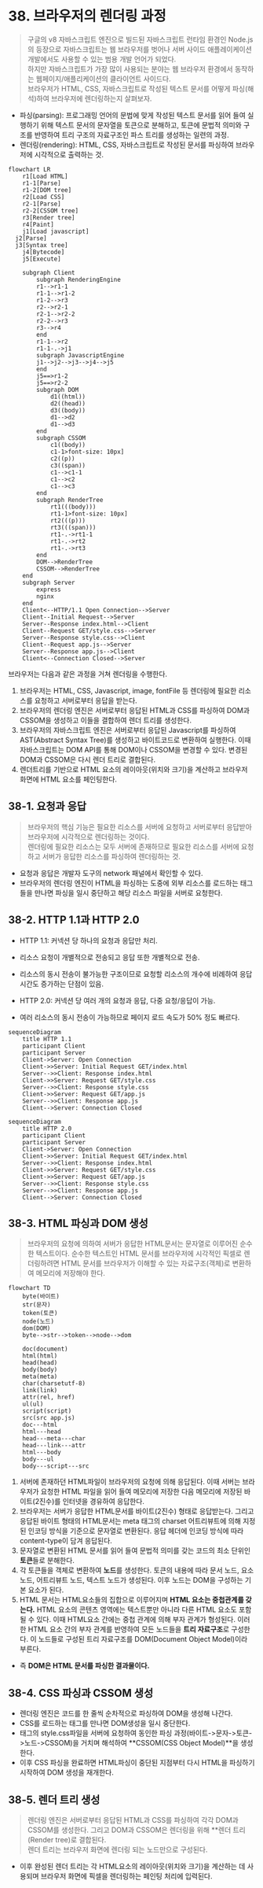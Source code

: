 # 38. 브라우저의 렌더링 과정

> 구글의 v8 자바스크립트 엔진으로 빌드된 자바스크립트 런타임 환경인 Node.js의 등장으로 자바스크립트는 웹 브라우저를 벗어나 서버 사이드 애플레이케이션 개발에서도 사용할 수 있는 범용 개발 언어가 되었다.  
> 하지만 자바스크립트가 가장 많이 사용되는 분야는 웹 브라우저 환경에서 동작하는 웹페이지/애플리케이션의 클라이언트 사이드다.  
> 브라우저가 HTML, CSS, 자바스크립트로 작성된 텍스트 문서를 어떻게 파싱(해석)하여 브라우저에 렌더링하는지 살펴보자.

- 파싱(parsing): 프로그래밍 언어의 문법에 맞게 작성된 텍스트 문서를 읽어 들여 실행하기 위해 텍스트 문서의 문자열을 토큰으로 분해하고, 토큰에 문법적 의미와 구조를 반영하여 트리 구조의 자료구조인 파스 트리를 생성하는 일련의 과정.
- 렌더링(rendering): HTML, CSS, 자바스크립트로 작성된 문서를 파싱하여 브라우저에 시각적으로 출력하는 것.

```mermaid
flowchart LR
	r1[Load HTML]
	r1-1[Parse]
	r1-2[DOM tree]
	r2[Load CSS]
	r2-1[Parse]
	r2-2[CSSOM tree]
	r3[Render tree]
	r4[Paint]
	j1[Load javascript]
  j2[Parse]
  j3[Syntax tree]
	j4[Bytecode]
	j5[Execute]

	subgraph Client
		subgraph RenderingEngine
		r1-->r1-1
		r1-1-->r1-2
		r1-2-->r3
		r2-->r2-1
		r2-1-->r2-2
		r2-2-->r3
		r3-->r4
		end
		r1-1-->r2
		r1-1-.->j1
		subgraph JavascriptEngine
		j1-->j2-->j3-->j4-->j5
		end
		j5==>r1-2
		j5==>r2-2
		subgraph DOM
			d1((html))
			d2((head))
			d3((body))
			d1-->d2
			d1-->d3
		end
		subgraph CSSOM
			c1((body))
			c1-1>font-size: 10px]
			c2((p))
			c3((span))
			c1-->c1-1
			c1-->c2
			c1-->c3
		end
		subgraph RenderTree
			rt1(((body)))
			rt1-1>font-size: 10px]
			rt2(((p)))
			rt3(((span)))
			rt1-.->rt1-1
			rt1-.->rt2
			rt1-.->rt3
		end
		DOM-->RenderTree
		CSSOM-->RenderTree
	end
	subgraph Server
		express
		nginx
	end
	Client<--HTTP/1.1 Open Connection-->Server
	Client--Initial Request-->Server
	Server--Response index.html-->Client
	Client--Request GET/style.css-->Server
	Server--Response style.css-->Client
	Client--Request app.js-->Server
	Server--Response app.js-->Client
	Client<--Connection Closed-->Server
```


브라우저는 다음과 같은 과정을 거쳐 렌더링을 수행한다.

1. 브라우저는 HTML, CSS, Javascript, image, fontFile 등 렌더링에 필요한 리소스를 요청하고 서버로부터 응답을 받는다.
2. 브라우저의 렌더링 엔진은 서버로부터 응답된 HTML과 CSS를 파싱하여 DOM과 CSSOM을 생성하고 이들을 결합하여 렌더 트리를 생성한다.
3. 브라우저의 자바스크립트 엔진은 서버로부터 응답된 Javascript를 파싱하여 AST(Abstract Syntax Tree)를 생성하고 바이트코드로 변환하여 실행한다. 이때 자바스크립트는 DOM API를 통해 DOM이나 CSSOM을 변경할 수 있다. 변경된 DOM과 CSSOM은 다시 렌더 트리로 결합된다.
4. 렌더트리를 기반으로 HTML 요소의 레이아웃(위치와 크기)을 계산하고 브라우저 화면에 HTML 요소를 페인팅한다.

## 38-1. 요청과 응답

> 브라우저의 핵심 기능은 필요한 리소스를 서버에 요청하고 서버로부터 응답받아 브라우저에 시각적으로 렌더링하는 것이다.  
> 렌더링에 필요한 리소스는 모두 서버에 존재하므로 필요한 리소스를 서버에 요청하고 서버가 응답한 리소스를 파싱하여 렌더링하는 것.

- 요청과 응답은 개발자 도구의 network 패널에서 확인할 수 있다.
- 브라우저의 렌더링 엔진이 HTML을 파싱하는 도중에 외부 리소스를 로드하는 태그들을 만나면 파싱을 일시 중단하고 해당 리소스 파일을 서버로 요청한다.

## 38-2. HTTP 1.1과 HTTP 2.0

- HTTP 1.1: 커넥션 당 하나의 요청과 응답만 처리.
- 리소스 요청이 개별적으로 전송되고 응답 또한 개별적으로 전송.
- 리소스의 동시 전송이 불가능한 구조이므로 요청할 리소스의 개수에 비례하여 응답 시간도 증가하는 단점이 있음.

- HTTP 2.0: 커넥션 당 여러 개의 요청과 응답, 다중 요청/응답이 가능.
- 여러 리소스의 동시 전송이 가능하므로 페이지 로드 속도가 50% 정도 빠르다.


```mermaid
sequenceDiagram
	title HTTP 1.1
	participant Client
	participant Server
	Client->Server: Open Connection
	Client->>Server: Initial Request GET/index.html
	Server-->>Client: Response index.html
	Client->>Server: Request GET/style.css
	Server-->>Client: Response style.css
	Client->>Server: Request GET/app.js
	Server-->>Client: Response app.js
	Client-->Server: Connection Closed
```

```mermaid
sequenceDiagram
	title HTTP 2.0
	participant Client
	participant Server
	Client->Server: Open Connection
	Client->>Server: Initial Request GET/index.html
	Server-->>Client: Response index.html
	Client->>Server: Request GET/style.css
	Client->>Server: Request GET/app.js
	Server-->>Client: Response style.css
	Server-->>Client: Response app.js
	Client-->Server: Connection Closed
```


## 38-3. HTML 파싱과 DOM 생성

> 브라우저의 요청에 의하여 서버가 응답한 HTML문서는 문자열로 이루어진 순수한 텍스트이다. 순수한 텍스트인 HTML 문서를 브라우저에 시각적인 픽셀로 렌더링하려면 HTML 문서를 브라우저가 이해할 수 있는 자료구조(객체)로 변환하여 메모리에 저장해야 한다.  


```mermaid
flowchart TD
	byte(바이트)
	str(문자)
	token(토큰)
	node(노드)
	dom(DOM)
	byte-->str-->token-->node-->dom

	doc(document)
	html(html)
	head(head)
	body(body)
	meta(meta)
	char(charsetutf-8)
	link(link)
	attr(rel, href)
	ul(ul)
	script(script)
	src(src app.js)
	doc---html
	html---head
	head---meta---char
	head---link---attr
	html---body
	body---ul
	body---script---src
```

1. 서버에 존재하던 HTML파일이 브라우저의 요청에 의해 응답된다. 이때 서버는 브라우저가 요청한 HTML 파일을 읽어 들여 메모리에 저장한 다음 메모리에 저장된 바이트(2진수)를 인터넷을 경유하여 응답한다.
2. 브라우저는 서버가 응답한 HTML문서를 바이트(2진수) 형태로 응답받는다. 그리고 응답된 바이트 형태의 HTML문서는 meta 태그의 charset 어트리뷰트에 의해 지정된 인코딩 방식을 기준으로 문자열로 변환된다. 응답 헤더에 인코딩 방식에 따라 content-type이 담겨 응답된다.
3. 문자열로 변환된 HTML 문서를 읽어 들여 문법적 의미를 갖는 코드의 최소 단위인 **토큰**들로 분해한다.
4. 각 토큰들을 객체로 변환하여 **노드**를 생성한다. 토큰의 내용에 따라 문서 노드, 요소 노드, 어트리뷰트 노드, 텍스트 노드가 생성된다. 이후 노드는 DOM을 구성하는 기본 요소가 된다.
5. HTML 문서는 HTML요소들의 집합으로 이루어지며 **HTML 요소는 중첩관계를 갖는다.** HTML 요소의 콘텐츠 영역에는 텍스트뿐만 아니라 다른 HTML 요소도 포함될 수 있다. 이때 HTML요소 간에는 중첩 관계에 의해 부자 관계가 형성된다. 이러한 HTML 요소 간의 부자 관계를 반영하여 모든 노드들을 **트리 자료구조**로 구성한다. 이 노드들로 구성된 트리 자료구조를 DOM(Document Object Model)이라 부른다.

- 즉 **DOM은 HTML 문서를 파싱한 결과물이다.**

## 38-4. CSS 파싱과 CSSOM 생성

- 렌더링 엔진은 코드를 한 줄씩 순차적으로 파싱하여 DOM을 생성해 나간다.
- CSS를 로드하는 태그를 만나면 DOM생성을 일시 중단한다.
- 태그의 style.css파일을 서버에 요청하여 동인한 파싱 과정(바이트->문자->토큰->노드->CSSOM)을 거치며 해석하여 **CSSOM(CSS Object Model)**을 생성한다.
- 이후 CSS 파싱을 완료하면 HTML파싱이 중단된 지점부터 다시 HTML을 파싱하기 시작하여 DOM 생성을 재개한다.

## 38-5. 렌더 트리 생성

> 렌더링 엔진은 서버로부터 응답된 HTML과 CSS를 파싱하여 각각 DOM과 CSSOM를 생성한다. 그리고 DOM과 CSSOM은 렌더링을 위해 **렌더 트리(Render tree)로 결합된다.  
> 렌더 트리는 브라우저 화면에 렌더링 되는 노드만으로 구성된다.

- 이후 완성된 렌더 트리는 각 HTML요소의 레이아웃(위치와 크기)을 계산하는 데 사용되며 브라우저 화면에 픽셀을 렌더링하는 페인팅 처리에 입력된다.
